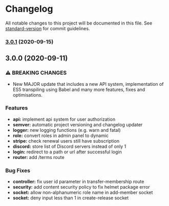 # Changelog

All notable changes to this project will be documented in this file. See [standard-version](https://github.com/conventional-changelog/standard-version) for commit guidelines.

### [3.0.1](https://github.com/marcelmiro/jupiter-notify/compare/v3.0.0...v3.0.1) (2020-09-15)

## 3.0.0 (2020-09-11)


### ⚠ BREAKING CHANGES

* New MAJOR update that includes a new API system, implementation of ES5 transpiling using Babel and many more features, fixes and optimisations.


### Features

* **api:** implement api system for user authorization
* **semver:** automatic project versioning and changelog updater
* **logger:** new logging functions (e.g. warn and fatal)
* **role:** convert roles in admin panel to dynamic
* **stripe:** check renewal users still have subscription
* **discord:** store list of Discord servers instead of only 1
* **login:** redirect to a path or url after successful login
* **router:** add /terms route


### Bug Fixes

* **controller:** fix user id parameter in transfer-membership route
* **security:** add content security policy to fix helmet package error
* **socket:** allow non-alphanumeric role name in add-member socket
* **socket:** deny input less than 1 in create-release socket
